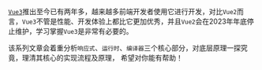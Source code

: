 [`Vue3`](https://cn.vuejs.org/)推出至今已有两年多，越来越多前端开发者使用它进行开发，对比`Vue2`而言，`Vue3`不管是性能、开发体验上都比它更加优秀，并且`Vue2`会在2023年年底停止维护，学习掌握`Vue3`是非常有必要的。

该系列文章会着重分析`响应式`、`运行时`、`编译器`三个核心部分，对底层原理一探究竟，理清其核心的实现流程及原理，
希望对你能有帮助！
